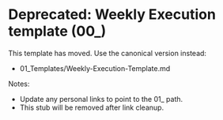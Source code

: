 # Deprecated: Weekly Execution template (00_)

This template has moved. Use the canonical version instead:

- 01_Templates/Weekly-Execution-Template.md

Notes:

- Update any personal links to point to the 01_ path.
- This stub will be removed after link cleanup.
